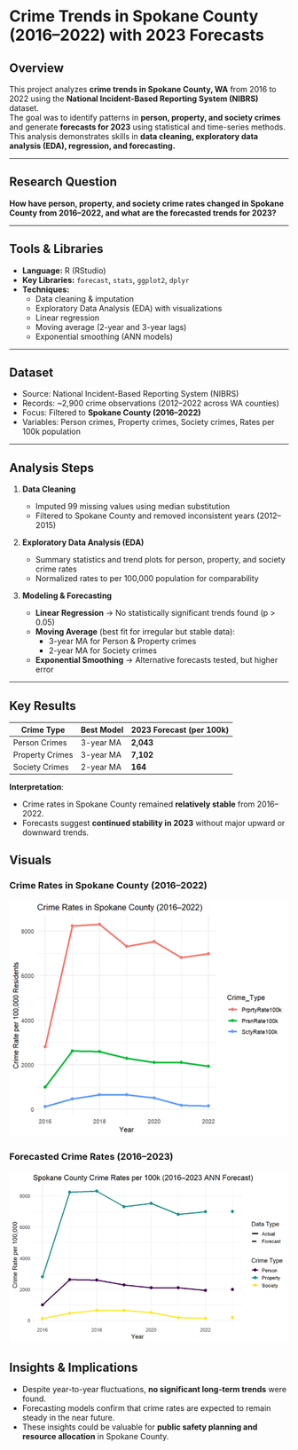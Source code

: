 # Crime Trends in Spokane County (2016–2022) with 2023 Forecasts

## Overview
This project analyzes **crime trends in Spokane County, WA** from 2016 to 2022 using the **National Incident-Based Reporting System (NIBRS)** dataset.  
The goal was to identify patterns in **person, property, and society crimes** and generate **forecasts for 2023** using statistical and time-series methods.  
This analysis demonstrates skills in **data cleaning, exploratory data analysis (EDA), regression, and forecasting.**

---

## Research Question
**How have person, property, and society crime rates changed in Spokane County from 2016–2022, and what are the forecasted trends for 2023?**

---

## Tools & Libraries
- **Language:** R (RStudio)  
- **Key Libraries:** `forecast`, `stats`, `ggplot2`, `dplyr`  
- **Techniques:**  
  - Data cleaning & imputation  
  - Exploratory Data Analysis (EDA) with visualizations  
  - Linear regression  
  - Moving average (2-year and 3-year lags)  
  - Exponential smoothing (ANN models)

---

## Dataset
- Source: National Incident-Based Reporting System (NIBRS)  
- Records: ~2,900 crime observations (2012–2022 across WA counties)  
- Focus: Filtered to **Spokane County (2016–2022)**  
- Variables: Person crimes, Property crimes, Society crimes, Rates per 100k population  

---

## Analysis Steps
1. **Data Cleaning**
   - Imputed 99 missing values using median substitution  
   - Filtered to Spokane County and removed inconsistent years (2012–2015)

2. **Exploratory Data Analysis (EDA)**
   - Summary statistics and trend plots for person, property, and society crime rates  
   - Normalized rates to per 100,000 population for comparability  

3. **Modeling & Forecasting**
   - **Linear Regression** → No statistically significant trends found (p > 0.05)  
   - **Moving Average** (best fit for irregular but stable data):  
     - 3-year MA for Person & Property crimes  
     - 2-year MA for Society crimes  
   - **Exponential Smoothing** → Alternative forecasts tested, but higher error  

---

## Key Results
| Crime Type      | Best Model | 2023 Forecast (per 100k) |
|-----------------|------------|--------------------------|
| Person Crimes   | 3-year MA  | **2,043**                |
| Property Crimes | 3-year MA  | **7,102**                |
| Society Crimes  | 2-year MA  | **164**                  |

**Interpretation**:  
- Crime rates in Spokane County remained **relatively stable** from 2016–2022.  
- Forecasts suggest **continued stability in 2023** without major upward or downward trends.  

## Visuals

### Crime Rates in Spokane County (2016–2022)
![Crime Rates 2016–2022](results/crime_trends_spokane.png)

### Forecasted Crime Rates (2016–2023)
![Forecast 2016–2023](results/forecasted_trends_spokane.png)

## Insights & Implications
- Despite year-to-year fluctuations, **no significant long-term trends** were found.  
- Forecasting models confirm that crime rates are expected to remain steady in the near future.  
- These insights could be valuable for **public safety planning and resource allocation** in Spokane County.  
